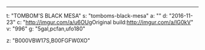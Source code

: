 ---
t: "TOMBOM'S BLACK MESA"
s: "tomboms-black-mesa"
a: ""
d: "2016-11-23"
c: "<a href='http://imgur.com/a/u6OUg'>http://imgur.com/a/u6OUg</a><a href='http://imgur.com/a/u6OUg'></a>Original build:http://imgur.com/a/lG0kV"
v: "996"
g: "5gal,pcfan,ufo180"

z: "B000VBW17S,B00FGFW0XO"
